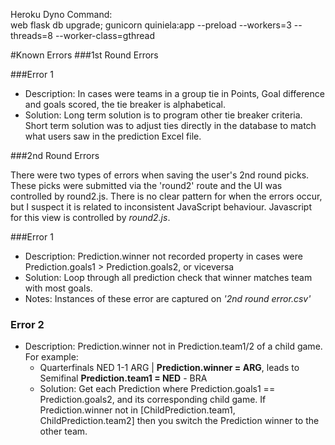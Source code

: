 Heroku Dyno Command:  
web flask db upgrade; gunicorn quiniela:app --preload --workers=3 --threads=8 --worker-class=gthread 

#Known Errors
###1st Round Errors

###Error 1
- Description: In cases were teams in a group tie in Points, Goal difference and goals scored, the tie breaker is alphabetical. 
- Solution: Long term solution is to program other tie breaker criteria. Short term solution was to adjust ties directly in the database to match what users saw in the prediction Excel file. 

###2nd Round Errors

There were two types of errors when saving the user's 2nd round picks. These picks were submitted via the 'round2' route and the UI was controlled by round2.js.
There is no clear pattern for when the errors occur, but I suspect it is related to inconsistent JavaScript behaviour.
Javascript for this view is controlled by *round2.js*.


###Error 1
 - Description: Prediction.winner not recorded property in cases were Prediction.goals1 > Prediction.goals2, or viceversa
 - Solution: Loop through all prediction check that winner matches team with most goals.
 - Notes: Instances of these error are captured on *'2nd round error.csv'*
### Error 2
- Description: Prediction.winner not in Prediction.team1/2 of a child game. For example: 
  - Quarterfinals NED 1-1 ARG | **Prediction.winner = ARG**, leads to  Semifinal **Prediction.team1 = NED** - BRA
  - Solution: Get each Prediction where Prediction.goals1 == Prediction.goals2, and its corresponding child game. If Prediction.winner not in [ChildPrediction.team1, ChildPrediction.team2] then you switch the Prediction winner to the other team.  
